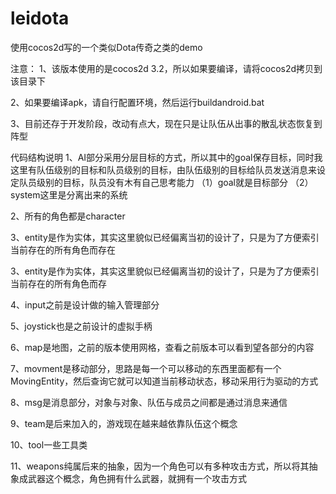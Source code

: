 leidota
=======

使用cocos2d写的一个类似Dota传奇之类的demo

注意：
1、该版本使用的是cocos2d 3.2，所以如果要编译，请将cocos2d拷贝到该目录下

2、如果要编译apk，请自行配置环境，然后运行buildandroid.bat

3、目前还存于开发阶段，改动有点大，现在只是让队伍从出事的散乱状态恢复到阵型

代码结构说明
1、AI部分采用分层目标的方式，所以其中的goal保存目标，同时我这里有队伍级别的目标和队员级别的目标，由队伍级别的目标给队员发送消息来设定队员级别的目标，队员没有木有自己思考能力
	（1）goal就是目标部分
	（2）system这里是分离出来的系统

2、所有的角色都是character

3、entity是作为实体，其实这里貌似已经偏离当初的设计了，只是为了方便索引当前存在的所有角色而存在

3、entity是作为实体，其实这里貌似已经偏离当初的设计了，只是为了方便索引当前存在的所有角色而存

4、input之前是设计做的输入管理部分

5、joystick也是之前设计的虚拟手柄

6、map是地图，之前的版本使用网格，查看之前版本可以看到望各部分的内容

7、movment是移动部分，思路是每一个可以移动的东西里面都有一个MovingEntity，然后查询它就可以知道当前移动状态，移动采用行为驱动的方式

8、msg是消息部分，对象与对象、队伍与成员之间都是通过消息来通信

9、team是后来加入的，游戏现在越来越依靠队伍这个概念

10、tool一些工具类

11、weapons纯属后来的抽象，因为一个角色可以有多种攻击方式，所以将其抽象成武器这个概念，角色拥有什么武器，就拥有一个攻击方式
